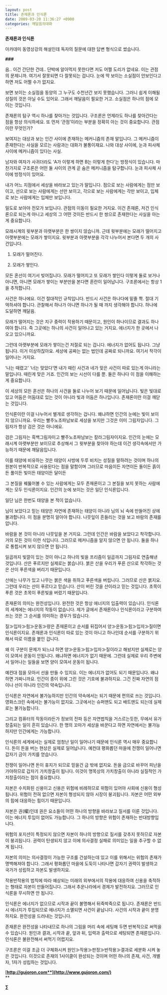 ```yaml
---
layout: post
title: 존재론과 인식론
date: 2009-03-20 11:36:27 +0900
categories: 깨달음의대화
---
```

**존재론과 인식론**

아카데미 동영상강의 해설인데 독자의 질문에 대한 답변 형식으로 썼습니다.

**###**

음.. 이건 간단한 건데.. 단박에 알아먹지 못한다면 저도 어쩔 도리가 없네요. 이는 관점의 문제니까. 여기서 잘못되면 다 잘못되는 겁니다. 눈에 딱 보이는 소실점이 안보인다고 하면 저도 어쩔 수가 없지요. 

보면 보이는 소실점을 동양의 그 누구도 수천년간 보지 못했습니다. 그러니 쉽게 이해될 성질의 것은 아닐 수도 있어요. 그래서 깨달음이 필요한 거고. 소실점은 하나의 점에 모이는 것입니다. 

존재론의 탐구 역시 하나를 찾아가는 것입니다. 구조론은 언제라도 하나를 찾아간다는 점을 항상 의식하세요. 또 먼저 ‘관점’이라는 부분을 정확히 아는 것이 중요합니다. 관점이란 무엇인가?

보여지는 대상과 보는 인간 사이에 존재하는 메커니즘의 존재 말입니다. 그 메커니즘이 존재한다는 사실을 모르는 사람과는 대화가 불통이재요. 나와 대상 사이에, 눈과 피사체 사이에 메커니즘이 있다는 사실.

남자와 여자가 사귀더라도 ‘A가 이렇게 하면 B는 이렇게 한다’는 방정식이 있습니다. 마찬가지로 구조론은 어떤 둘 사이의 관계 곧 숨은 메커니즘을 탐구합니다. 눈과 피사체 사이에 방정식이 있어요.

내가 어느 지점에서 세상을 바라보고 있는가 말입니다. 점으로 보는 사람에게는 점만 보이고, 선으로 보는 사람에게는 선만 보이고, 각으로 보는 사람에게는 각만 보이고, 입체로 보는 사람에게는 입체만 보입니다.

밀도로 보아야 전모가 보입니다. 관점의 이동이 필요한 거지요. 이건 존재론, 저건 인식론으로 되는게 아니고 세상의 그 어떤 것이든 반드시 한 쌍으로 존재한다는 사실을 아는게 중요합니다.

모래시계의 윗부분과 아랫부분은 한 쌍이지 않습니까. 근데 윗부분에는 모래가 떨어지고 아랫부분에는 모래가 쌓이지요. 윗부분과 아랫부분을 각각 나누어서 본다면 두 개의 사건입니다.

1) 모래가 떨어진다.

2) 모래가 쌓인다.

모든 혼선이 여기서 빚어집니다. 모래가 떨어지고 또 모래가 쌓인다 이렇게 둘로 보거나 아니면, 아니면 모래가 쌓이는 부분만을 본다면 혼란이 일어납니다. 구조론에서는 항상 1을 추적합니다. 

사건은 하나에요. 이건 절대적인 규칙입니다. 반드시 사건은 하나다에 밑줄 쫙. 절대 기억하셔야 합니다. 관찰해서 하나가 아니면 하나가 될 때 까지 생각해야 합니다. 하나에 도달하면 깨달음.

모래가 떨어지는 것은 지구 중력이 작용하기 때문이고, 원인이 하나이므로 결과도 하나여야 합니다. 즉 그곳에는 하나의 사건이 일어나고 있는 거지요. 에너지가 한 곳에서 나오고 있으니까요.

그런데 아랫부분에 모래가 쌓이는건 저절로 되는 겁니다. 에너지가 없어도 됩니다. 그냥 됩니다. 이거 이상하잖아요. 세상에 공짜는 없는 법인데 공짜로 되니까요. 여기서 착각이 일어나는 거지요.

‘나는 때렸고’ ‘너는 맞았다’면 내가 때린 사건과 네가 맞은 사건이 따로 있는게 아니라는 말입니다. 때린게 맞은 거죠. 인간의 보는 시선이 다를 뿐. 둘은 하나다 이 점을 이해하는게 중요합니다.

이 세상의 모든 혼선은 하나의 사건을 둘로 나누어 보기 때문에 일어납니다. 빛은 빛대로 있고 어둠은 어둠대로 있는 것이 아니라 빛과 어둠은 하나입니다. 존재론이란 이걸 깨닫는 것입니다.

인식론이란 이걸 나누어서 별개로 생각하는 겁니다. 왜냐하면 인간의 눈에는 빛이 보이지 않으니까요. 우리는 빨주노초파남보로 세상을 보지만 그것은 이미 그림자입니다. 그림자가 항상 검은 것은 아니에요.

검은 그림자는 흑백그림자이고 빨주노초파남보는 칼라그림자이지요. 인간의 눈에는 모래시계 아랫부분만 보이므로 추상해서 그 윗부분을 찾아야 하는데 이건 생각속에서만 가능하기 때문에 깨달음입니다.

이를 태양에 비유하는 것은 태양이 사방에 두루 비치는 성질을 말하려는 것이며 하나의 원본이 반복적으로 사용된다는 점을 말함이며 그러므로 마음이든 자연이든 돌이든 흙이든 풀이든 빛이든 태양이든 달이든

그 본질을 꿰뚫어볼 수 있는 사람에게는 모두 존재론이고 그 본질을 보지 못하는 사람에게는 모두 인식론이지요. 인간의 눈에 보이는 것은 일단 인식론입니다.

일단 님은 한번도 태양을 본 적이 없습니다.

님이 보았다고 믿는 태양은 자연에 존재하는 태양이 아니라 님의 뇌 속에 만들어진 상에 불과합니다. 이 점을 분명히 알아야 합니다. 나뭇잎이 흔들리는 것을 보고 바람의 존재를 압니다.

바람을 본 것이 아니라 나뭇잎을 본 거지요. 그런데 인간은 바람을 보았다고 착각합니다. 거의 모든 것이 이런 식입니다. 그러므로 메커니즘을 알지 않으면 안 됩니다. 둘을 하나로 통합시켜 보지 않으면 안 됩니다.

일곱까지 빛깔이 있는 것이 아니고 하나의 빛을 프리즘이 일곱까지 그림자로 연출해낸 것입니다. 산은 푸르지만 실제로는 붉습니다. 붉은 산을 우리가 푸른 산으로 착각하는 것은 산이 푸른색을 버리기 때문입니다.

산에는 나무가 있고 나무는 붉은 색을 취하고 푸른색을 버립니다. 그러므로 산은 붉지요. 그런데 우리는 산이 푸르다고 믿습니다. 산이 버린 것을 산이라고 믿는 것입니다. 초목이 푸른 것은 초목이 푸른빛을 버렸기 때문입니다. 

존재론의 의미는 완전성입니다. 완전한 것은 항상 에너지의 입출력이 있습니다. 인식론의 세계에는 에너지의 작동이 없습니다. 제가 글에서 존재론이나 인식론이라고 구분하여 쓰는 것은 그 순서를 의미하는 경우가 많습니다.

질≫입자≫힘≫운동≫량은 존재론이고 순서를 뒤집어서 양≫운동≫힘≫입자≫질이면 인식론이지요. 존재론과 인식론이 따로 있는 것이 아니고 하나인데 순서를 구분하기 위해서 따로 이름을 붙인 겁니다. 

왜 이 구분이 문제가 되느냐 하면 양≫운동≫힘≫입자≫질이라고 해놨지만 실제로는 양이 모여서 운동이 안됩니다. 왜냐하면 에너지가 없기 때문에. 그런데 실제로 우리 주변에서 일어나는 일들을 보면 양이 모여서 운동이 됩니다.

예컨대 점을 모아서 선을 만들 수 있지요. 이는 에너지가 없어도 되기 때문입니다. 왜냐하면 가짜니까요. 인간이 종이 위에 그린 것은 기호에 불과하지요. 그건 진짜 자연의 점이나 선이 아니라 인간의 약속입니다.

인식론은 자연에서 불가능하지만 인간의 약속에서는 되기 때문에 편의로 쓰는 것입니다. 영화스크린 속에서는 불가능이 없지요. 그곳에서는 슈퍼맨도 되고 배트맨도 되는데 실제로는 불가능합니다.

그리고 컴퓨터의 작동이라든가 정보의 전파 등은 자연법칙을 거스르는듯한, 무에서 유가 창출되는 일이 흔히 있습니다. 한 명의 꼬마가 세상을 바꾼다고 하면 자연에서는 불가능하지만 인간에게는 가능합니다.

인식론의 세계에서는 실제로 엄청난 일이 일어나기 때문에 인식론 역시 매우 중요합니다. 돈이 돈을 버는 현상은 실제로 일어납니다. 예컨대 평화롭던 마을에 전쟁이 일어나면 갑자기 금이 가치를 얻습니다.

전쟁이 일어나면 돈이 휴지가 되므로 믿을건 금 밖에 없지요. 돈을 금으로 바꾸어 피난을 가야하므로 갑자기 가치창출이 됩니다. 이것이 명목상의 가치창출이 아니라 실질적인 가치창출이라는 점이 중요합니다.

자본은 수치화된 신용이고 신용은 위험에 비례하므로 위험이 있어야 사회에 신용이 형성됩니다. 위험이 전혀 없으면 자본이 형성되지 않아 시장이 붕괴됩니다. 자본은 어떤 외부의 힘에 대응하는 힘이기 때문입니다.

자본은 권(權)인데 권은 요소들이 어떤 하나의 방향을 바라보고 질서를 이룬 것입니다. 이는 에너지 투입이 없어도 가능합니다. 그 하나의 방향은 위험이 존재하는 반대방향입니다.

위험의 포지션이 특정되지 않으면 자본이 하나의 방향으로 질서를 갖추지 못하므로 자본이 붕괴됩니다. 권력이 탄생되지 않고 이에 의사결정 실패로 의미있는 일을 추구할 수 없게 됩니다. 

자본의 의미는 의사결정이 가능한 구조를 건설하는데 있고 이를 위해서는 위험의 존재가 명백해져야 합니다. 그래서 평화롭던 마을에 도둑이 나타나면 갑자기 권력이 발생하고 국가가 성립하고 자본도 발생하지요.

작용반작용의 법칙에 따라 예상되는 미래의 외부에서의 작용에 대응하여 신용을 축적하는 형태로 자본이 만들어집니다. 그래서 추운나라에서 경제가 발전하지요. 그러므로 인식론을 무시하면 안 됩니다.

인식론은 에너지가 없으므로 시작과 끝이 불명해서 뒤죽박죽으로 됩니다. 존재론은 반드시 에너지가 투입되므로 에너지가 소멸되면 사건이 끝납니다. 사건의 시작과 끝이 분명하지요. 완전성을 드러내는 것입니다.

존재론은 완전성을 나타내므로 하나의 그림을 머리 속에 세팅해 두면 반복적으로 써먹을 수 있습니다. 원인과 결과, 시작과 끝, 앞과 뒤, 입력과 출력으로 세팅되면 존재론입니다. 인식론은 불완전해서 써먹기 어렵지요.

구조론은 이걸 조금 더 구체화시켜 원인≫작용≫판정≫반작용≫결과로 세분화 시켜 놓은 것입니다. 이것으로 존재의 1사이클이 완성되는 것이며 어떤 하나의 존재, 사건, 개별자, 1자가 성립하는 것입니다.

[**http://gujoron.com**](http://www.gujoron.com/)**  
** 

**∑**
